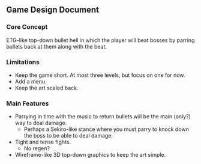 ## Game Design Document

### Core Concept

ETG-like top-down bullet hell in which the player will beat bosses by parring bullets back at them along with the beat.

### Limitations

* Keep the game short. At most three levels, but focus on one for now.
* Add a menu.
* Keep the art scaled back.

### Main Features

* Parrying in time with the music to return bullets will be the main (only?) way to deal damage.
    * Perhaps a Sekiro-like stance where you must parry to knock down the boss to be able to deal damage.
* Tight and tense fights.
    * No regen?
* Wireframe-like 3D top-down graphics to keep the art simple.

